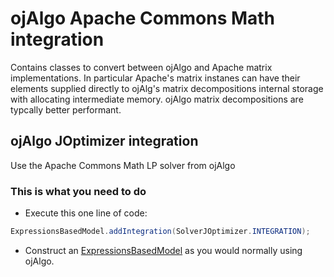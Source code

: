 # ojAlgo Apache Commons Math integration

Contains classes to convert between ojAlgo and Apache matrix implementations. In particular Apache's matrix instanes can have  their elements supplied directly to ojAlg's matrix decompositions internal storage with allocating intermediate memory. ojAlgo matrix decompositions are typcally better performant.

## ojAlgo JOptimizer integration

Use the Apache Commons Math LP solver from ojAlgo

### This is what you need to do

* Execute this one line of code:
```java
ExpressionsBasedModel.addIntegration(SolverJOptimizer.INTEGRATION);
```
* Construct an [ExpressionsBasedModel](https://github.com/optimatika/ojAlgo/wiki/The-Diet-Problem) as you would normally using ojAlgo.

